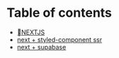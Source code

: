 # Table of contents

* [NEXTJS](README.md)
* [next + styled-component ssr](<README (1).md>)
* [next + supabase](next-+-supabase.md)
